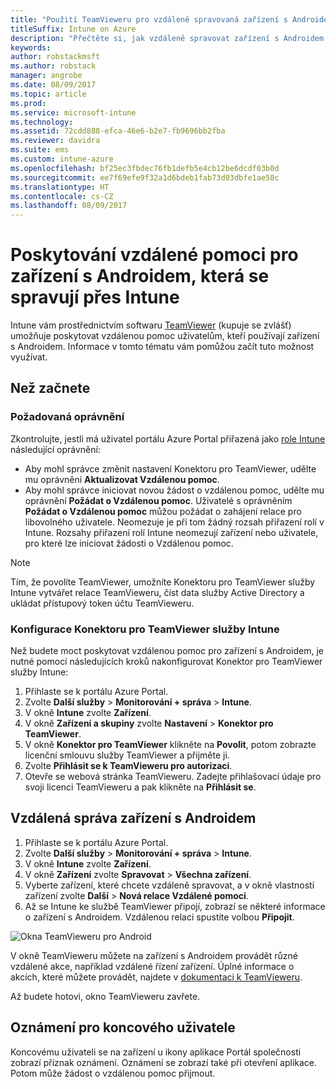 ```yaml
---
title: "Použití TeamVieweru pro vzdáleně spravovaná zařízení s Androidem"
titleSuffix: Intune on Azure
description: "Přečtěte si, jak vzdáleně spravovat zařízení s Androidem pomocí TeamVieweru."
keywords: 
author: robstackmsft
ms.author: robstack
manager: angrobe
ms.date: 08/09/2017
ms.topic: article
ms.prod: 
ms.service: microsoft-intune
ms.technology: 
ms.assetid: 72cdd888-efca-46e6-b2e7-fb9696bb2fba
ms.reviewer: davidra
ms.suite: ems
ms.custom: intune-azure
ms.openlocfilehash: bf25ec3fbdec76fb1defb5e4cb12be6dcdf03b0d
ms.sourcegitcommit: ee7f69efe9f32a1d6bdeb1fab73d03dbfe1ae58c
ms.translationtype: HT
ms.contentlocale: cs-CZ
ms.lasthandoff: 08/09/2017
---
```

# <a name="provide-remote-assistance-for-intune-managed-android-devices"></a>Poskytování vzdálené pomoci pro zařízení s Androidem, která se spravují přes Intune

Intune vám prostřednictvím softwaru [TeamViewer](https://www.teamviewer.com) (kupuje se zvlášť) umožňuje poskytovat vzdálenou pomoc uživatelům, kteří používají zařízení s Androidem. Informace v tomto tématu vám pomůžou začít tuto možnost využívat.

## <a name="before-you-start"></a>Než začnete

### <a name="required-permissions"></a>Požadovaná oprávnění

Zkontrolujte, jestli má uživatel portálu Azure Portal přiřazená jako [role Intune](https://docs.microsoft.com/intune-azure/access-control/role-based-access-control) následující oprávnění:
- Aby mohl správce změnit nastavení Konektoru pro TeamViewer, udělte mu oprávnění **Aktualizovat Vzdálenou pomoc**.
- Aby mohl správce iniciovat novou žádost o vzdálenou pomoc, udělte mu oprávnění **Požádat o Vzdálenou pomoc**. Uživatelé s oprávněním **Požádat o Vzdálenou pomoc** můžou požádat o zahájení relace pro libovolného uživatele. Neomezuje je při tom žádný rozsah přiřazení rolí v Intune. Rozsahy přiřazení rolí Intune neomezují zařízení nebo uživatele, pro které lze iniciovat žádosti o Vzdálenou pomoc.

>[!NOTE]
>Tím, že povolíte TeamViewer, umožníte Konektoru pro TeamViewer služby Intune vytvářet relace TeamVieweru, číst data služby Active Directory a ukládat přístupový token účtu TeamVieweru.

### <a name="configure-the-intune-teamviewer-connector"></a>Konfigurace Konektoru pro TeamViewer služby Intune

Než budete moct poskytovat vzdálenou pomoc pro zařízení s Androidem, je nutné pomocí následujících kroků nakonfigurovat Konektor pro TeamViewer služby Intune:


1. Přihlaste se k portálu Azure Portal.
2. Zvolte **Další služby** > **Monitorování + správa** > **Intune**.
3. V okně **Intune** zvolte **Zařízení**.
4. V okně **Zařízení a skupiny** zvolte **Nastavení** > **Konektor pro TeamViewer**.
5. V okně **Konektor pro TeamViewer** klikněte na **Povolit**, potom zobrazte licenční smlouvu služby TeamViewer a přijměte ji.
6. Zvolte **Přihlásit se k TeamVieweru pro autorizaci**.
7. Otevře se webová stránka TeamVieweru. Zadejte přihlašovací údaje pro svoji licenci TeamVieweru a pak klikněte na **Přihlásit se**.


## <a name="how-to-remotely-administer-an-android-device"></a>Vzdálená správa zařízení s Androidem

1. Přihlaste se k portálu Azure Portal.
2. Zvolte **Další služby** > **Monitorování + správa** > **Intune**.
3. V okně **Intune** zvolte **Zařízení**.
4. V okně **Zařízení** zvolte **Spravovat** > **Všechna zařízení**.
5. Vyberte zařízení, které chcete vzdáleně spravovat, a v okně vlastností zařízení zvolte **Další** > **Nová relace Vzdálené pomoci**.
6. Až se Intune ke službě TeamViewer připojí, zobrazí se některé informace o zařízení s Androidem. Vzdálenou relaci spustíte volbou **Připojit**.

![Okna TeamVieweru pro Android](./media/android-teamviewer.png)

V okně TeamVieweru můžete na zařízení s Androidem provádět různé vzdálené akce, například vzdálené řízení zařízení. Úplné informace o akcích, které můžete provádět, najdete v [dokumentaci k TeamVieweru](https://www.teamviewer.com/support/documents/).

Až budete hotovi, okno TeamVieweru zavřete.

## <a name="end-user-notifications"></a>Oznámení pro koncového uživatele

Koncovému uživateli se na zařízení u ikony aplikace Portál společnosti zobrazí příznak oznámení. Oznámení se zobrazí také při otevření aplikace. Potom může žádost o vzdálenou pomoc přijmout.

